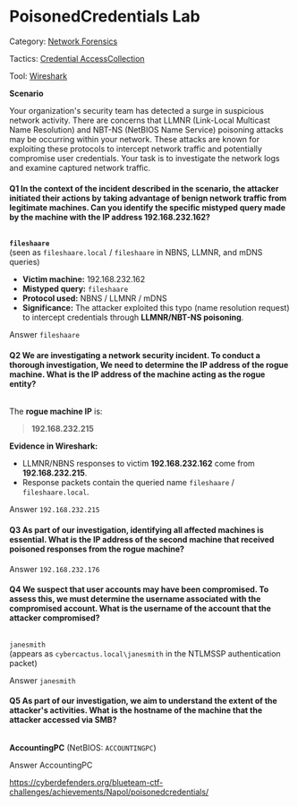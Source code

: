 # PoisonedCredentials Lab

Category: [Network Forensics](https://cyberdefenders.org/blueteam-ctf-challenges/?categories=network-forensics)

Tactics: [Credential Access](https://cyberdefenders.org/blueteam-ctf-challenges/?tactics=credential-access)[Collection](https://cyberdefenders.org/blueteam-ctf-challenges/?tactics=collection)

Tool: [Wireshark](https://cyberdefenders.org/blueteam-ctf-challenges/?tools=wireshark)

**Scenario**

Your organization's security team has detected a surge in suspicious network activity. There are concerns that LLMNR (Link-Local Multicast Name Resolution) and NBT-NS (NetBIOS Name Service) poisoning attacks may be occurring within your network. These attacks are known for exploiting these protocols to intercept network traffic and potentially compromise user credentials. Your task is to investigate the network logs and examine captured network traffic.

#### Q1 In the context of the incident described in the scenario, the attacker initiated their actions by taking advantage of benign network traffic from legitimate machines. Can you identify the specific mistyped query made by the machine with the IP address 192.168.232.162?

<figure><img src="https://97192284-files.gitbook.io/~/files/v0/b/gitbook-x-prod.appspot.com/o/spaces%2FgJzvqFCnTpw25MQy2FcH%2Fuploads%2F31QTco9SP2jUIEqI89B4%2FScreenshot%202025-10-04%20at%209.01.36%E2%80%AFPM.png?alt=media&#x26;token=5fab822d-3b56-4150-851d-0e267473ba07" alt=""><figcaption></figcaption></figure>

**`fileshaare`**\
(seen as `fileshaare.local` / `fileshaare` in NBNS, LLMNR, and mDNS queries)

* **Victim machine:** 192.168.232.162
* **Mistyped query:** `fileshaare`
* **Protocol used:** NBNS / LLMNR / mDNS
* **Significance:** The attacker exploited this typo (name resolution request) to intercept credentials through **LLMNR/NBT-NS poisoning**.

Answer `fileshaare`

#### Q2 We are investigating a network security incident. To conduct a thorough investigation, We need to determine the IP address of the rogue machine. What is the IP address of the machine acting as the rogue entity?

<figure><img src="https://97192284-files.gitbook.io/~/files/v0/b/gitbook-x-prod.appspot.com/o/spaces%2FgJzvqFCnTpw25MQy2FcH%2Fuploads%2FRYC1k4NjESemxNld13EV%2FScreenshot%202025-10-04%20at%209.05.23%E2%80%AFPM.png?alt=media&#x26;token=b77685a0-3f6e-46be-962b-9e6ccdcca691" alt=""><figcaption></figcaption></figure>

The **rogue machine IP** is:

> **192.168.232.215**

**Evidence in Wireshark:**

* LLMNR/NBNS responses to victim **192.168.232.162** come from **192.168.232.215**.
* Response packets contain the queried name `fileshaare` / `fileshaare.local`.

Answer `192.168.232.215`

#### Q3 As part of our investigation, identifying all affected machines is essential. What is the IP address of the second machine that received poisoned responses from the rogue machine?

Answer `192.168.232.176`

#### Q4 We suspect that user accounts may have been compromised. To assess this, we must determine the username associated with the compromised account. What is the username of the account that the attacker compromised?

<figure><img src="https://97192284-files.gitbook.io/~/files/v0/b/gitbook-x-prod.appspot.com/o/spaces%2FgJzvqFCnTpw25MQy2FcH%2Fuploads%2Fgb1ChuVqhymD3sD9QIoq%2FScreenshot%202025-10-04%20at%209.09.47%E2%80%AFPM.png?alt=media&#x26;token=f94a5eff-7feb-4a3e-9bff-2380f8b27327" alt=""><figcaption></figcaption></figure>

`janesmith`\
(appears as `cybercactus.local\janesmith` in the NTLMSSP authentication packet)

Answer `janesmith`

#### Q5 As part of our investigation, we aim to understand the extent of the attacker's activities. What is the hostname of the machine that the attacker accessed via SMB?

<figure><img src="https://97192284-files.gitbook.io/~/files/v0/b/gitbook-x-prod.appspot.com/o/spaces%2FgJzvqFCnTpw25MQy2FcH%2Fuploads%2FhHjvZl6N0ETSKJgWlGdx%2FScreenshot%202025-10-04%20at%209.17.48%E2%80%AFPM.png?alt=media&#x26;token=b7cce0e0-c30d-48fb-a888-0a992a183274" alt=""><figcaption></figcaption></figure>

**AccountingPC** (NetBIOS: `ACCOUNTINGPC`)

Answer AccountingPC

[https://cyberdefenders.org/blueteam-ctf-challenges/achievements/Napol/poisonedcredentials/ ](https://cyberdefenders.org/blueteam-ctf-challenges/achievements/Napol/poisonedcredentials/)

